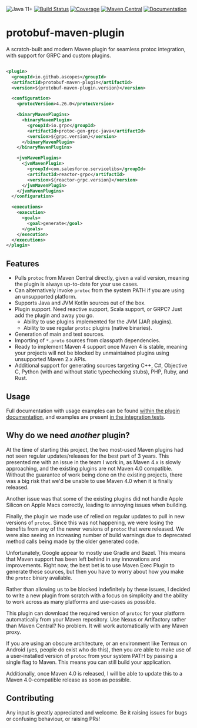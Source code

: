 ![Java 11+](https://img.shields.io/badge/Java-11+-blue?logo=openjdk&logoColor=white)
[![Build Status](https://github.com/ascopes/protobuf-maven-plugin/actions/workflows/build.yml/badge.svg?branch=main)](https://github.com/ascopes/protobuf-maven-plugin/actions/workflows/build.yml)
[![Coverage](https://img.shields.io/codecov/c/github/ascopes/protobuf-maven-plugin/main)](https://codecov.io/gh/ascopes/protobuf-maven-plugin)
[![Maven Central](https://img.shields.io/maven-central/v/io.github.ascopes/protobuf-maven-plugin)](https://central.sonatype.com/artifact/io.github.ascopes/protobuf-maven-plugin)
[![Documentation](https://img.shields.io/badge/Documentation-latest-blue?logo=apache-maven)](https://ascopes.github.io/protobuf-maven-plugin)

# protobuf-maven-plugin

A scratch-built and modern Maven plugin for seamless protoc integration, with support for GRPC and custom plugins.

```xml

<plugin>
  <groupId>io.github.ascopes</groupId>
  <artifactId>protobuf-maven-plugin</artifactId>
  <version>${protobuf-maven-plugin.version}</version>

  <configuration>
    <protocVersion>4.26.0</protocVersion>

    <binaryMavenPlugins>
      <binaryMavenPlugin>
        <groupId>io.grpc</groupId>
        <artifactId>protoc-gen-grpc-java</artifactId>
        <version>${grpc.version}</version>
      </binaryMavenPlugin>
    </binaryMavenPlugins>

    <jvmMavenPlugins>
      <jvmMavenPlugin>
        <groupId>com.salesforce.servicelibs</groupId>
        <artifactId>reactor-grpc</artifactId>
        <version>${reactor-grpc.version}</version>
      </jvmMavenPlugin>
    </jvmMavenPlugins>
  </configuration>

  <executions>
    <execution>
      <goals>
        <goal>generate</goal>
      </goals>
    </execution>
  </executions>
</plugin>
```

## Features

- Pulls `protoc` from Maven Central directly, given a valid version, meaning the plugin is always up-to-date for your use cases.
- Can alternatively invoke `protoc` from the system PATH if you are using an unsupported platform.
- Supports Java and JVM Kotlin sources out of the box.
- Plugin support. Need reactive support, Scala support, or GRPC? Just add the plugin and away you go.
  - Ability to use plugins implemented for the JVM (JAR plugins).
  - Ability to use regular `protoc` plugins (native binaries).
- Generation of main and test sources.
- Importing of `*.proto` sources from classpath dependencies.
- Ready to implement Maven 4 support once Maven 4 is stable, meaning your projects will not be blocked by unmaintained plugins using
  unsupported Maven 2.x APIs.
- Additional support for generating sources targeting C++, C#, Objective C, Python (with and without static typechecking stubs),
  PHP, Ruby, and Rust.

## Usage

Full documentation with usage examples can be found [within the plugin documentation](https://ascopes.github.io/protobuf-maven-plugin),
and  examples are present [in the integration tests](https://github.com/ascopes/protobuf-maven-plugin/tree/main/protobuf-maven-plugin/src/it).

## Why do we need _another_ plugin?

At the time of starting this project, the two most-used Maven plugins had not seen regular 
updates/releases for the best part of 3 years. This presented me with an issue in the team I work in,
as Maven 4.x is slowly approaching, and the existing plugins are not Maven 4.0 compatible. Without
the guarantee of work being done on the existing projects, there was a big risk that we'd be unable
to use Maven 4.0 when it is finally released.

Another issue was that some of the existing plugins did not handle Apple Silicon on Apple Macs
correctly, leading to annoying issues when building.

Finally, the plugin we made use of relied on regular updates to pull in new versions of 
`protoc`. Since this was not happening, we were losing the benefits from any of the newer versions
of `protoc` that were released. We were also seeing an increasing number of build warnings due to
deprecated method calls being made by the older generated code.

Unfortunately, Google appear to mostly use Gradle and Bazel. This means that Maven support has been
left behind in any innovations and improvements. Right now, the best bet is to use Maven Exec Plugin
to generate these sources, but then you have to worry about how you make the `protoc` binary available.

Rather than allowing us to be blocked indefinitely by these issues, I decided to write a new plugin
from scratch with a focus on simplicity and the ability to work across as many platforms and
use-cases as possible. 

This plugin can download the required version of `protoc` for your platform automatically from your
Maven repository. Use Nexus or Artifactory rather than Maven Central? No problem. It will work
automatically with any Maven proxy.

If you are using an obscure architecture, or an environment like Termux on Android (yes, people do
exist who do this), then you are able to make use of a user-installed version of `protoc` from your
system PATH by passing a single flag to Maven. This means you can still build your application.

Additionally, once Maven 4.0 is released, I will be able to update this to a
Maven 4.0-compatible release as soon as possible.

## Contributing

Any input is greatly appreciated and welcome. Be it raising issues for bugs or confusing behaviour,
or raising PRs!
